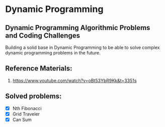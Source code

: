 # Dynamic Programming

## Dynamic Programming Algorithmic Problems and Coding Challenges

Building a solid base in Dynamic Programming to be able to solve complex dynamic programming problems in the future.

## Reference Materials:

1. https://www.youtube.com/watch?v=oBt53YbR9Kk&t=3351s

## Solved problems:
- [x] Nth Fibonacci 
- [x] Grid Traveler
- [x] Can Sum